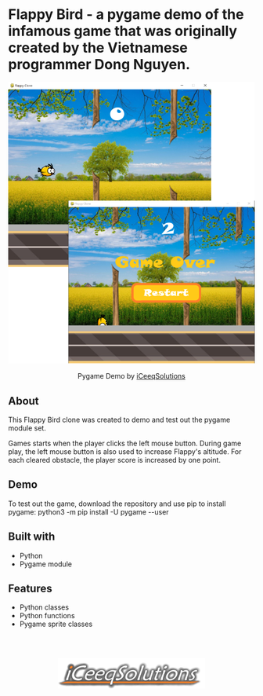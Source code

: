 # Flappy Bird - a pygame demo of the infamous game that was originally created by the Vietnamese programmer Dong Nguyen.

![](./images/flappyBird.png)

<p align="center">
  Pygame Demo by <a href="https://iceeqsolutions.fi/">iCeeqSolutions</a>
</p>

## About

This Flappy Bird clone was created to demo and test out the pygame module set.

Games starts when the player clicks the left mouse button. During game play, the left mouse button is also used to increase Flappy's altitude. For each cleared obstacle, the player score is increased by one point.

## Demo

To test out the game, download the repository and use pip to install pygame:
python3 -m pip install -U pygame --user

## Built with

- Python
- Pygame module

## Features

- Python classes
- Python functions
- Pygame sprite classes

<br/><br/>

<p align="center"><a href="https://iceeqsolutions.fi/"><img height="61px" width="300px" src="./images/iCS_Logo_Light.png"></a></p>
<br/><br/>

